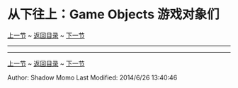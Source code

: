 # 从下往上：Game Objects 游戏对象们 #
[上一节](https://shadowmomo.github.io/rgss3-guide/p/fifth.html) ~ [返回目录](https://shadowmomo.github.io/rgss3-guide/) ~ [下一节](https://shadowmomo.github.io/rgss3-guide/p/seventh.html)

---


---
[上一节](https://shadowmomo.github.io/rgss3-guide/p/fifth.html) ~ [返回目录](https://shadowmomo.github.io/rgss3-guide/) ~ [下一节](https://shadowmomo.github.io/rgss3-guide/p/seventh.html)

Author: Shadow Momo
Last Modified: 2014/6/26 13:40:46 